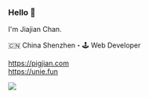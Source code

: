 ### Hello 👋

I'm Jiajian Chan.

🇨🇳 China Shenzhen・🕹 Web Developer

https://pigjian.com
<br/>
https://unie.fun

<img src="https://github-readme-stats.vercel.app/api?username=jcc&count_private=true&show_icons=true&&bg_color=30,42b3ff,cb1597&title_color=fff&text_color=fff&icon_color=fff&&hide_title=true" />
